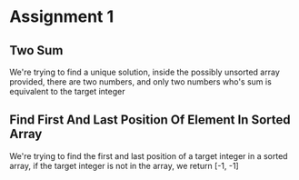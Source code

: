 # Assignment 1

## Two Sum

We're trying to find a unique solution, inside the possibly unsorted array provided, there are two numbers, and only two numbers who's sum is equivalent to the target integer

## Find First And Last Position Of Element In Sorted Array

We're trying to find the first and last position of a target integer in a sorted array, if the target integer is not in the array, we return [-1, -1]